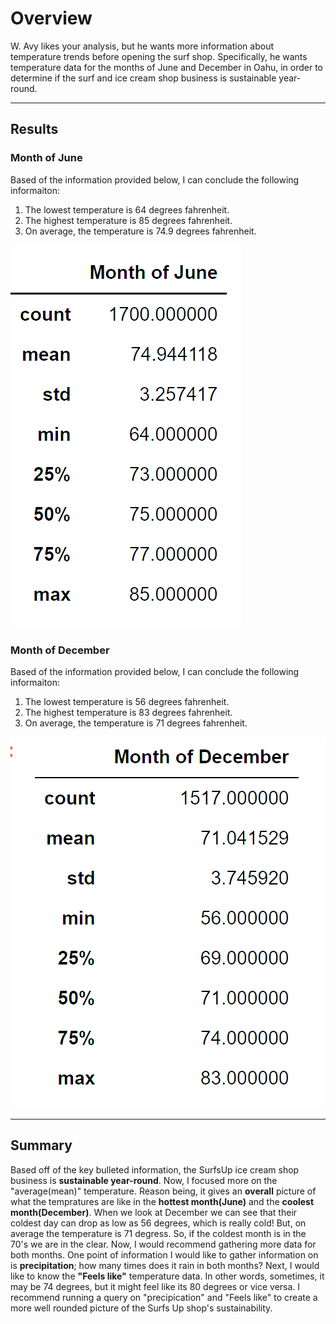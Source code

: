 # Overview #

W. Avy likes your analysis, but he wants more information about temperature trends before opening the surf shop. Specifically, he wants temperature data for the months of June and December in Oahu, in order to determine if the surf and ice cream shop business is sustainable year-round.

-----------------------------------------------------------------------------------------------------------------------------------------------------------------------

## Results ##

### Month of June ###
Based of the information provided below, I can conclude the following informaiton:

1. The lowest temperature is 64 degrees fahrenheit.
2. The highest temperature is 85 degrees fahrenheit.
3. On average, the temperature is 74.9 degrees fahrenheit.

![Surfs_Up](https://github.com/Aszeal/Surfs_Up/blob/main/Month%20of%20June.png)


### Month of December ###
Based of the information provided below, I can conclude the following informaiton:
1. The lowest temperature is 56 degrees fahrenheit.
2. The highest temperature is 83 degrees fahrenheit.
3. On average, the temperature is 71 degrees fahrenheit. 



![Surfs_Up](https://github.com/Aszeal/Surfs_Up/blob/main/Month%20of%20December.png)



-----------------------------------------------------------------------------------------------------------------------------------------------------------------------

## Summary ## 

Based off of the key bulleted information, the SurfsUp ice cream shop business is **sustainable year-round**. Now, I focused more on the "average(mean)" temperature. Reason being, it gives an **overall** picture of what the tempratures are like in the **hottest month(June)** and the **coolest month(December)**. When we look at December we can see that their coldest day can drop as low as 56 degrees, which is really cold! But, on average the temperature is 71 degress. So, if the coldest month is in the 70's we are in the clear. Now, I would recommend gathering more data for both months. One point of information I would like to gather information on is **precipitation**; how many times does it rain in both months? Next, I would like to know the **"Feels like"** temperature data. In other words, sometimes, it may be 74 degrees, but it might feel like its 80 degrees or vice versa. I recommend running a query on "precipication" and "Feels like" to create a more well rounded picture of the Surfs Up shop's sustainability. 
